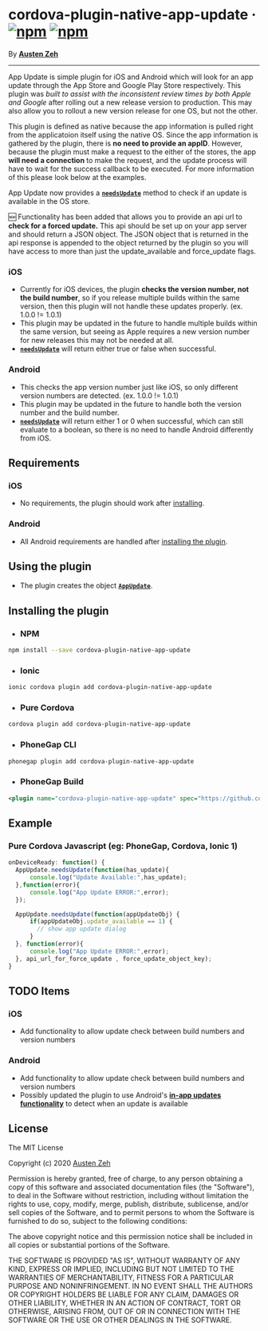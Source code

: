 cordova-plugin-native-app-update &middot; [![npm](https://img.shields.io/npm/dm/cordova-plugin-native-app-update.svg)]() [![npm](https://img.shields.io/npm/v/cordova-plugin-native-app-update.svg)]()
==============================================================================

By [**Austen Zeh**](https://www.linkedin.com/in/austen-zeh-20bb55128/)

------------------------------------------------------------------------------

App Update is simple plugin for iOS and Android which will look for an app update through the App Store and Google Play Store respectively. This plugin was *built to assist with the inconsistent review times by both Apple and Google* after rolling out a new release version to production. This may also allow you to rollout a new version release for one OS, but not the other.

This plugin is defined as native because the app information is pulled right from the applicatoion itself using the native OS. Since the app information is gathered by the plugin, there is **no need to provide an appID**. However, because the plugin must make a request to the either of the stores, the app **will need a connection** to make the request, and the update process will have to wait for the success callback to be executed. For more information of this please look below at the examples.

App Update now provides a [__`needsUpdate`__](#example) method to check if an update is available in the OS store.

:new: Functionality has been added that allows you to provide an api url to **check for a forced update.** This api should be set up on your app server and should return a JSON object. The JSON object that is returned in the api response is appended to the object returned by the plugin so you will have access to more than just the update_available and force_update flags.


### iOS

- Currently for iOS devices, the plugin **checks the version number, not the build number**, so if you release multiple builds within the same version, then this plugin will not handle these updates properly. (ex. 1.0.0 != 1.0.1)
- This plugin may be updated in the future to handle multiple builds within the same version, but seeing as Apple requires a new version number for new releases this may not be needed at all.
- [__`needsUpdate`__](#example) will return either true or false when successful.

### Android

- This checks the app version number just like iOS, so only different version numbers are detected. (ex. 1.0.0 != 1.0.1)
- This plugin may be updated in the future to handle both the version number and the build number.
- [__`needsUpdate`__](#example) will return either 1 or 0 when successful, which can still evaluate to a boolean, so there is no need to handle Android differently from iOS.


## Requirements ##

### iOS

- No requirements, the plugin should work after [installing](#installing-the-plugin).

### Android

- All Android requirements are handled after [installing the plugin](#installing-the-plugin).

## Using the plugin ##

- The plugin creates the object [**`AppUpdate`**](#example).


## Installing the plugin ##

- ### NPM

```bash
npm install --save cordova-plugin-native-app-update
```

- ### Ionic

```bash
ionic cordova plugin add cordova-plugin-native-app-update
```

- ### Pure Cordova

```bash
cordova plugin add cordova-plugin-native-app-update
```

- ### PhoneGap CLI

```bash
phonegap plugin add cordova-plugin-native-app-update
```

- ### PhoneGap Build

```xml
<plugin name="cordova-plugin-native-app-update" spec="https://github.com/kungfu-king-betty/cordova-plugin-native-app-update.git" />
```


## Example ##

### Pure Cordova Javascript (eg: PhoneGap, Cordova, Ionic 1)
```javascript
onDeviceReady: function() {
  AppUpdate.needsUpdate(function(has_update){
      console.log("Update Available:",has_update);
  },function(error){
      console.log("App Update ERROR:",error);
  });

  AppUpdate.needsUpdate(function(appUpdateObj) {
      if(appUpdateObj.update_available == 1) {
        // show app update dialog
      }
  }, function(error){
      console.log("App Update ERROR:",error);
  }, api_url_for_force_update , force_update_object_key);
}
```


## TODO Items

### iOS

- Add functionality to allow update check between build numbers and version numbers

### Android

- Add functionality to allow update check between build numbers and version numbers
- Possibly updated the plugin to use Android's [**in-app updates functionality**](https://developer.android.com/guide/playcore/in-app-updates) to detect when an update is available


## License ##

The MIT License

Copyright (c) 2020 [Austen Zeh](https://www.linkedin.com/in/austen-zeh-20bb55128/)

Permission is hereby granted, free of charge, to any person obtaining a copy
of this software and associated documentation files (the "Software"), to deal
in the Software without restriction, including without limitation the rights
to use, copy, modify, merge, publish, distribute, sublicense, and/or sell
copies of the Software, and to permit persons to whom the Software is
furnished to do so, subject to the following conditions:

The above copyright notice and this permission notice shall be included in
all copies or substantial portions of the Software.

THE SOFTWARE IS PROVIDED "AS IS", WITHOUT WARRANTY OF ANY KIND, EXPRESS OR
IMPLIED, INCLUDING BUT NOT LIMITED TO THE WARRANTIES OF MERCHANTABILITY,
FITNESS FOR A PARTICULAR PURPOSE AND NONINFRINGEMENT. IN NO EVENT SHALL THE
AUTHORS OR COPYRIGHT HOLDERS BE LIABLE FOR ANY CLAIM, DAMAGES OR OTHER
LIABILITY, WHETHER IN AN ACTION OF CONTRACT, TORT OR OTHERWISE, ARISING FROM,
OUT OF OR IN CONNECTION WITH THE SOFTWARE OR THE USE OR OTHER DEALINGS IN
THE SOFTWARE.
